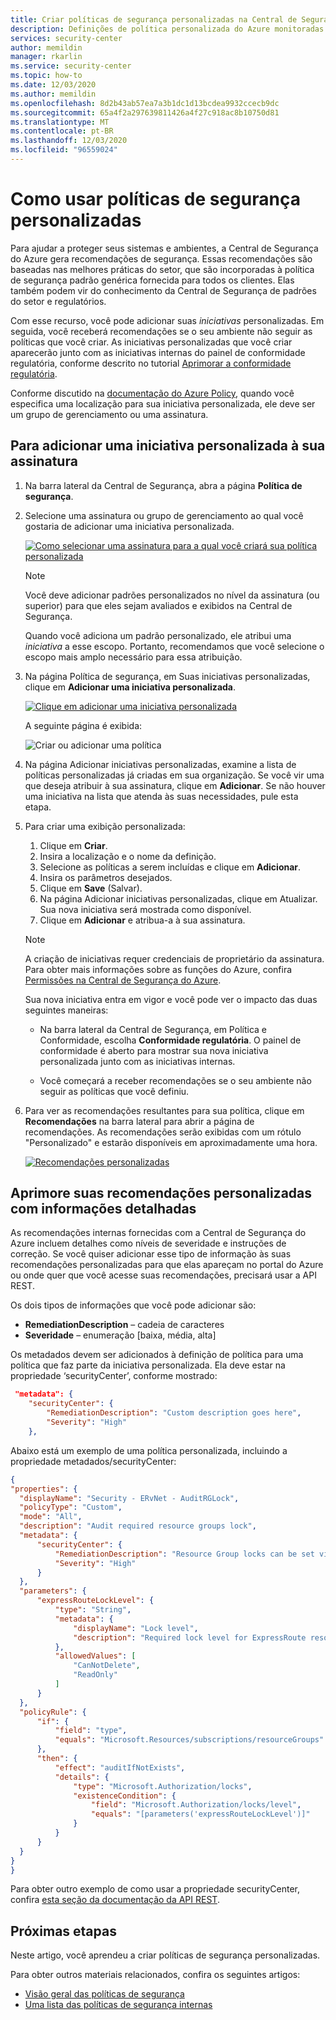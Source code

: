 ```yaml
---
title: Criar políticas de segurança personalizadas na Central de Segurança do Azure | Microsoft Docs
description: Definições de política personalizada do Azure monitoradas na Central de Segurança do Azure.
services: security-center
author: memildin
manager: rkarlin
ms.service: security-center
ms.topic: how-to
ms.date: 12/03/2020
ms.author: memildin
ms.openlocfilehash: 8d2b43ab57ea7a3b1dc1d13bcdea9932ccecb9dc
ms.sourcegitcommit: 65a4f2a297639811426a4f27c918ac8b10750d81
ms.translationtype: MT
ms.contentlocale: pt-BR
ms.lasthandoff: 12/03/2020
ms.locfileid: "96559024"
---
```

# <a name="using-custom-security-policies"></a>Como usar políticas de segurança personalizadas

Para ajudar a proteger seus sistemas e ambientes, a Central de Segurança do Azure gera recomendações de segurança. Essas recomendações são baseadas nas melhores práticas do setor, que são incorporadas à política de segurança padrão genérica fornecida para todos os clientes. Elas também podem vir do conhecimento da Central de Segurança de padrões do setor e regulatórios.

Com esse recurso, você pode adicionar suas *iniciativas* personalizadas. Em seguida, você receberá recomendações se o seu ambiente não seguir as políticas que você criar. As iniciativas personalizadas que você criar aparecerão junto com as iniciativas internas do painel de conformidade regulatória, conforme descrito no tutorial [Aprimorar a conformidade regulatória](security-center-compliance-dashboard.md).

Conforme discutido na [documentação do Azure Policy](../governance/policy/concepts/definition-structure.md#definition-location), quando você especifica uma localização para sua iniciativa personalizada, ele deve ser um grupo de gerenciamento ou uma assinatura. 

## <a name="to-add-a-custom-initiative-to-your-subscription"></a>Para adicionar uma iniciativa personalizada à sua assinatura 

1. Na barra lateral da Central de Segurança, abra a página **Política de segurança**.

1. Selecione uma assinatura ou grupo de gerenciamento ao qual você gostaria de adicionar uma iniciativa personalizada.

    [![Como selecionar uma assinatura para a qual você criará sua política personalizada](media/custom-security-policies/custom-policy-selecting-a-subscription.png)](media/custom-security-policies/custom-policy-selecting-a-subscription.png#lightbox)

    > [!NOTE]
    > Você deve adicionar padrões personalizados no nível da assinatura (ou superior) para que eles sejam avaliados e exibidos na Central de Segurança. 
    >
    > Quando você adiciona um padrão personalizado, ele atribui uma *iniciativa* a esse escopo. Portanto, recomendamos que você selecione o escopo mais amplo necessário para essa atribuição.

1. Na página Política de segurança, em Suas iniciativas personalizadas, clique em **Adicionar uma iniciativa personalizada**.

    [![Clique em adicionar uma iniciativa personalizada](media/custom-security-policies/custom-policy-add-initiative.png)](media/custom-security-policies/custom-policy-add-initiative.png#lightbox)

    A seguinte página é exibida:

    ![Criar ou adicionar uma política](media/custom-security-policies/create-or-add-custom-policy.png)

1. Na página Adicionar iniciativas personalizadas, examine a lista de políticas personalizadas já criadas em sua organização. Se você vir uma que deseja atribuir à sua assinatura, clique em **Adicionar**. Se não houver uma iniciativa na lista que atenda às suas necessidades, pule esta etapa.

1. Para criar uma exibição personalizada:

    1. Clique em **Criar**.
    1. Insira a localização e o nome da definição.
    1. Selecione as políticas a serem incluídas e clique em **Adicionar**.
    1. Insira os parâmetros desejados.
    1. Clique em **Save** (Salvar).
    1. Na página Adicionar iniciativas personalizadas, clique em Atualizar. Sua nova iniciativa será mostrada como disponível.
    1. Clique em **Adicionar** e atribua-a à sua assinatura.

    > [!NOTE]
    > A criação de iniciativas requer credenciais de proprietário da assinatura. Para obter mais informações sobre as funções do Azure, confira [Permissões na Central de Segurança do Azure](security-center-permissions.md).

    Sua nova iniciativa entra em vigor e você pode ver o impacto das duas seguintes maneiras:

    * Na barra lateral da Central de Segurança, em Política e Conformidade, escolha **Conformidade regulatória**. O painel de conformidade é aberto para mostrar sua nova iniciativa personalizada junto com as iniciativas internas.
    
    * Você começará a receber recomendações se o seu ambiente não seguir as políticas que você definiu.

1. Para ver as recomendações resultantes para sua política, clique em **Recomendações** na barra lateral para abrir a página de recomendações. As recomendações serão exibidas com um rótulo "Personalizado" e estarão disponíveis em aproximadamente uma hora.

    [![Recomendações personalizadas](media/custom-security-policies/custom-policy-recommendations.png)](media/custom-security-policies/custom-policy-recommendations-in-context.png#lightbox)

## <a name="enhance-your-custom-recommendations-with-detailed-information"></a>Aprimore suas recomendações personalizadas com informações detalhadas

As recomendações internas fornecidas com a Central de Segurança do Azure incluem detalhes como níveis de severidade e instruções de correção. Se você quiser adicionar esse tipo de informação às suas recomendações personalizadas para que elas apareçam no portal do Azure ou onde quer que você acesse suas recomendações, precisará usar a API REST. 

Os dois tipos de informações que você pode adicionar são:

- **RemediationDescription** – cadeia de caracteres
- **Severidade** – enumeração [baixa, média, alta]

Os metadados devem ser adicionados à definição de política para uma política que faz parte da iniciativa personalizada. Ela deve estar na propriedade ‘securityCenter’, conforme mostrado:

```json
 "metadata": {
    "securityCenter": {
        "RemediationDescription": "Custom description goes here",
        "Severity": "High"
    },
```

Abaixo está um exemplo de uma política personalizada, incluindo a propriedade metadados/securityCenter:

  ```json
  {
"properties": {
    "displayName": "Security - ERvNet - AuditRGLock",
    "policyType": "Custom",
    "mode": "All",
    "description": "Audit required resource groups lock",
    "metadata": {
        "securityCenter": {
            "RemediationDescription": "Resource Group locks can be set via Azure Portal -> Resource Group -> Locks",
            "Severity": "High"
        }
    },
    "parameters": {
        "expressRouteLockLevel": {
            "type": "String",
            "metadata": {
                "displayName": "Lock level",
                "description": "Required lock level for ExpressRoute resource groups."
            },
            "allowedValues": [
                "CanNotDelete",
                "ReadOnly"
            ]
        }
    },
    "policyRule": {
        "if": {
            "field": "type",
            "equals": "Microsoft.Resources/subscriptions/resourceGroups"
        },
        "then": {
            "effect": "auditIfNotExists",
            "details": {
                "type": "Microsoft.Authorization/locks",
                "existenceCondition": {
                    "field": "Microsoft.Authorization/locks/level",
                    "equals": "[parameters('expressRouteLockLevel')]"
                }
            }
        }
    }
}
}
  ```

Para obter outro exemplo de como usar a propriedade securityCenter, confira [esta seção da documentação da API REST](/rest/api/securitycenter/assessmentsmetadata/createinsubscription#examples).


## <a name="next-steps"></a>Próximas etapas

Neste artigo, você aprendeu a criar políticas de segurança personalizadas. 

Para obter outros materiais relacionados, confira os seguintes artigos: 

- [Visão geral das políticas de segurança](tutorial-security-policy.md)
- [Uma lista das políticas de segurança internas](./policy-reference.md)